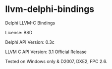 llvm-delphi-bindings
====================

Delphi LLVM-C Bindings

License: BSD

Delphi API Version: 0.3c

LLVM C API Version: 3.1 Official Release

Tested on Windows only & D2007, DXE2, FPC 2.6.

